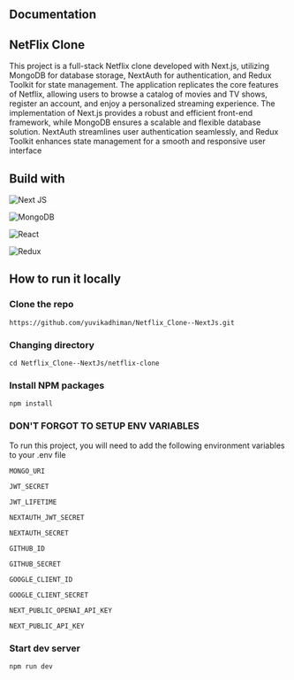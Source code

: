 
## Documentation
## NetFlix Clone
This project is a full-stack Netflix clone developed with Next.js, utilizing MongoDB for database storage, NextAuth for authentication, and Redux Toolkit for state management. 
The application replicates the core features of Netflix, allowing users to browse a catalog of movies and TV shows, register an account, and enjoy a personalized streaming experience. 
The implementation of Next.js provides a robust and efficient front-end framework, 
while MongoDB ensures a scalable and flexible database solution. NextAuth streamlines user authentication seamlessly, and Redux Toolkit enhances state management 
for a smooth and responsive user interface


## Build with

![Next JS](https://img.shields.io/badge/Next-black?style=for-the-badge&logo=next.js&logoColor=white)

![MongoDB](https://img.shields.io/badge/MongoDB-%234ea94b.svg?style=for-the-badge&logo=mongodb&logoColor=white)

![React](https://img.shields.io/badge/react-%2320232a.svg?style=for-the-badge&logo=react&logoColor=%2361DAFB)

![Redux](https://img.shields.io/badge/redux-%23593d88.svg?style=for-the-badge&logo=redux&logoColor=white)


## How to run it locally

### Clone the repo
```
https://github.com/yuvikadhiman/Netflix_Clone--NextJs.git
```

### Changing directory
```
cd Netflix_Clone--NextJs/netflix-clone
```

### Install NPM packages
```
npm install
```
### DON'T FORGOT TO SETUP ENV VARIABLES

To run this project, you will need to add the following environment variables to your .env file

`MONGO_URI`

`JWT_SECRET` 

`JWT_LIFETIME`

`NEXTAUTH_JWT_SECRET`

`NEXTAUTH_SECRET`

`GITHUB_ID`

`GITHUB_SECRET`

`GOOGLE_CLIENT_ID`

`GOOGLE_CLIENT_SECRET`

`NEXT_PUBLIC_OPENAI_API_KEY`

`NEXT_PUBLIC_API_KEY`

### Start dev server 
```
npm run dev
```

